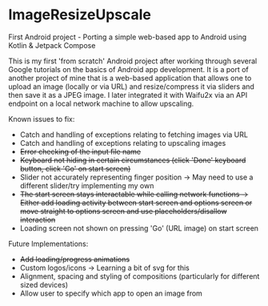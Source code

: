 # ImageResizeUpscale
First Android project - Porting a simple web-based app to Android using Kotlin &amp; Jetpack Compose

This is my first 'from scratch' Android project after working through several Google tutorials on the basics of Android app development. It is a port of another project of mine that is a web-based application that allows one to upload an image (locally or via URL) and resize/compress it via sliders and then save it as a JPEG image. I later integrated it with Waifu2x via an API endpoint on a local network machine to allow upscaling.


Known issues to fix:
- Catch and handling of exceptions relating to fetching images via URL
- Catch and handling of exceptions relating to upscaling images
- <strike>Error checking of the input file name</strike>
- <strike>Keyboard not hiding in certain circumstances (click 'Done' keyboard button, click 'Go' on start screen)</strike>
- Slider not accurately representing finger position
    -> May need to use a different slider/try implementing my own
- <strike>The start screen stays interactable while calling network functions
    -> Either add loading activity between start screen and options screen or move straight to options screen and use placeholders/disallow interaction</strike>
- Loading screen not shown on pressing 'Go' (URL image) on start screen

Future Implementations:
- <strike>Add loading/progress animations</strike>
- Custom logos/icons
    -> Learning a bit of svg for this
- Alignment, spacing and styling of compositions (particularly for different sized devices)
- Allow user to specify which app to open an image from
